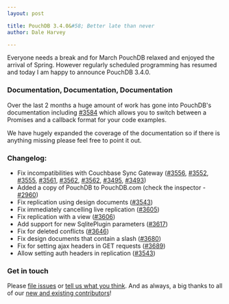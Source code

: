 ```yaml
---
layout: post

title: PouchDB 3.4.0&#58; Better late than never
author: Dale Harvey

---
```


Everyone needs a break and for March PouchDB relaxed and enjoyed the arrival of Spring. However regularly scheduled programming has resumed and today I am happy to announce PouchDB 3.4.0.

### Documentation, Documentation, Documentation

Over the last 2 months a huge amount of work has gone into PouchDB's documentation including [#3584](https://github.com/pouchdb/pouchdb/pull/3584) which allows you to switch between a Promises and a callback format for your code examples.

We have hugely expanded the coverage of the documentation so if there is anything missing please feel free to point it out.

### Changelog:

* Fix incompatibilities with Couchbase Sync Gateway ([#3556](https://github.com/pouchdb/pouchdb/issues/3556), [#3552](https://github.com/pouchdb/pouchdb/issues/3552), [#3555](https://github.com/pouchdb/pouchdb/issues/3555), [#3561](https://github.com/pouchdb/pouchdb/issues/3561), [#3562](https://github.com/pouchdb/pouchdb/issues/3562),  [#3562](https://github.com/pouchdb/pouchdb/issues/3562), [#3495](https://github.com/pouchdb/pouchdb/issues/3495), [#3493](https://github.com/pouchdb/pouchdb/issues/3493))
* Added a copy of PouchDB to PouchDB.com (check the inspector - [#2960](https://github.com/pouchdb/pouchdb/issues/2960))
* Fix replication using design documents ([#3543](https://github.com/pouchdb/pouchdb/issues/3543))
* Fix immediately cancelling live replication ([#3605](https://github.com/pouchdb/pouchdb/issues/3605))
* Fix replication with a view ([#3606](https://github.com/pouchdb/pouchdb/issues/3606))
* Add support for new SqlitePlugin parameters ([#3617](https://github.com/pouchdb/pouchdb/issues/3617))
* Fix for deleted conflicts ([#3646](https://github.com/pouchdb/pouchdb/issues/3646))
* Fix design documents that contain a slash ([#3680](https://github.com/pouchdb/pouchdb/issues/3680))
* Fix for setting ajax headers in GET requests ([#3689](https://github.com/pouchdb/pouchdb/issues/3689))
* Allow setting auth headers in replication ([#3543](https://github.com/pouchdb/pouchdb/issues/3543))

### Get in touch

Please [file issues](https://github.com/pouchdb/pouchdb/issues) or [tell us what you think](https://github.com/pouchdb/pouchdb/blob/master/CONTRIBUTING.md#get-in-touch). And as always, a big thanks to all of our [new and existing contributors](https://github.com/pouchdb/pouchdb/graphs/contributors)!
